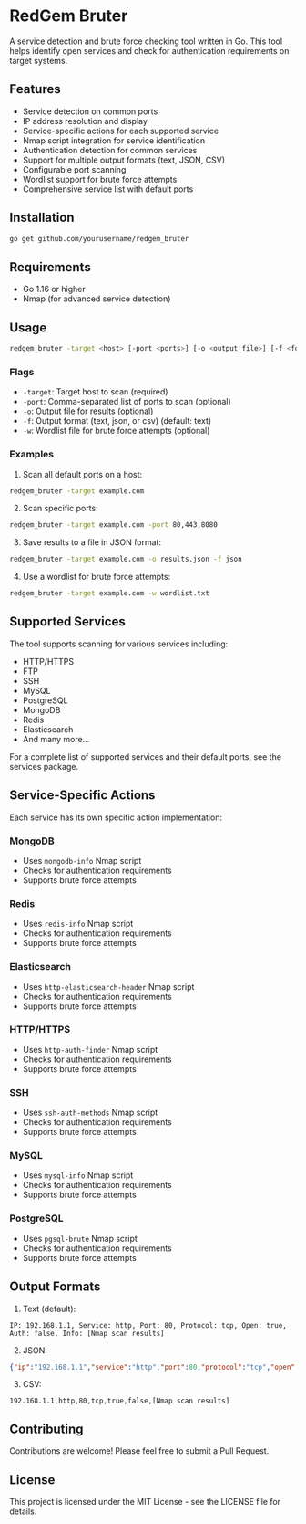 # RedGem Bruter

A service detection and brute force checking tool written in Go. This tool helps identify open services and check for authentication requirements on target systems.

## Features

- Service detection on common ports
- IP address resolution and display
- Service-specific actions for each supported service
- Nmap script integration for service identification
- Authentication detection for common services
- Support for multiple output formats (text, JSON, CSV)
- Configurable port scanning
- Wordlist support for brute force attempts
- Comprehensive service list with default ports

## Installation

```bash
go get github.com/yourusername/redgem_bruter
```

## Requirements

- Go 1.16 or higher
- Nmap (for advanced service detection)

## Usage

```bash
redgem_bruter -target <host> [-port <ports>] [-o <output_file>] [-f <format>] [-w <wordlist>]
```

### Flags

- `-target`: Target host to scan (required)
- `-port`: Comma-separated list of ports to scan (optional)
- `-o`: Output file for results (optional)
- `-f`: Output format (text, json, or csv) (default: text)
- `-w`: Wordlist file for brute force attempts (optional)

### Examples

1. Scan all default ports on a host:
```bash
redgem_bruter -target example.com
```

2. Scan specific ports:
```bash
redgem_bruter -target example.com -port 80,443,8080
```

3. Save results to a file in JSON format:
```bash
redgem_bruter -target example.com -o results.json -f json
```

4. Use a wordlist for brute force attempts:
```bash
redgem_bruter -target example.com -w wordlist.txt
```

## Supported Services

The tool supports scanning for various services including:

- HTTP/HTTPS
- FTP
- SSH
- MySQL
- PostgreSQL
- MongoDB
- Redis
- Elasticsearch
- And many more...

For a complete list of supported services and their default ports, see the services package.

## Service-Specific Actions

Each service has its own specific action implementation:

### MongoDB
- Uses `mongodb-info` Nmap script
- Checks for authentication requirements
- Supports brute force attempts

### Redis
- Uses `redis-info` Nmap script
- Checks for authentication requirements
- Supports brute force attempts

### Elasticsearch
- Uses `http-elasticsearch-header` Nmap script
- Checks for authentication requirements
- Supports brute force attempts

### HTTP/HTTPS
- Uses `http-auth-finder` Nmap script
- Checks for authentication requirements
- Supports brute force attempts

### SSH
- Uses `ssh-auth-methods` Nmap script
- Checks for authentication requirements
- Supports brute force attempts

### MySQL
- Uses `mysql-info` Nmap script
- Checks for authentication requirements
- Supports brute force attempts

### PostgreSQL
- Uses `pgsql-brute` Nmap script
- Checks for authentication requirements
- Supports brute force attempts

## Output Formats

1. Text (default):
```
IP: 192.168.1.1, Service: http, Port: 80, Protocol: tcp, Open: true, Auth: false, Info: [Nmap scan results]
```

2. JSON:
```json
{"ip":"192.168.1.1","service":"http","port":80,"protocol":"tcp","open":true,"auth":false,"info":"[Nmap scan results]"}
```

3. CSV:
```
192.168.1.1,http,80,tcp,true,false,[Nmap scan results]
```

## Contributing

Contributions are welcome! Please feel free to submit a Pull Request.

## License

This project is licensed under the MIT License - see the LICENSE file for details.